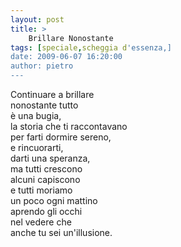 ```yaml
---
layout: post
title: >
    Brillare Nonostante
tags: [speciale,scheggia d'essenza,]
date: 2009-06-07 16:20:00
author: pietro
---
```

Continuare a brillare<br/>nonostante tutto<br/>è una bugia,<br/>la storia che ti raccontavano<br/>per farti dormire sereno,<br/>e rincuorarti,<br/>darti una speranza,<br/>ma tutti crescono<br/>alcuni capiscono<br/>e tutti moriamo<br/>un poco ogni mattino<br/>aprendo gli occhi<br/>nel vedere che<br/>anche tu sei un'illusione.
